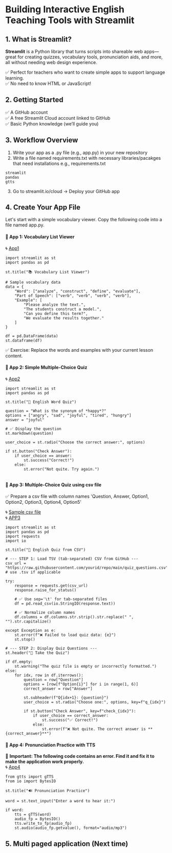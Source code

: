 # Building Interactive English Teaching Tools with Streamlit

## 1. What is Streamlit?

**Streamlit** is a Python library that turns scripts into shareable web apps—great for creating quizzes, vocabulary tools, pronunciation aids, and more, all without needing web design experience.  

✅ Perfect for teachers who want to create simple apps to support language learning.  
✅ No need to know HTML or JavaScript!  

## 2. Getting Started

✅ A GitHub account  
✅ A free Streamlit Cloud account linked to GitHub  
✅ Basic Python knowledge (we’ll guide you)  

## 3. Workflow Overview

1. Write your app as a .py file (e.g., app.py) in your new repository
2. Write a file named requirements.txt with necessary libraries/pacakges that need installations
e.g., requirements.txt
```
streamlit
pandas
gtts
```  
3. Go to streamlit.io/cloud → Deploy your GitHub app


## 4. Create Your App File

Let's start with a simple vocabulary viewer. Copy the following code into a file named app.py.

#### 📘 App 1: Vocabulary List Viewer  

🌀 [App1](https://mk316-app1.streamlit.app/)

```
import streamlit as st
import pandas as pd

st.title("📚 Vocabulary List Viewer")

# Sample vocabulary data
data = {
    "Word": ["analyze", "construct", "define", "evaluate"],
    "Part of Speech": ["verb", "verb", "verb", "verb"],
    "Example": [
        "Please analyze the text.",
        "The students construct a model.",
        "Can you define this term?",
        "We evaluate the results together."
    ]
}

df = pd.DataFrame(data)
st.dataframe(df)

```
✅ Exercise: Replace the words and examples with your current lesson content.

#### 📘 App 2: Simple Multiple-Choice Quiz
🌀 [App2](https://mk316-app2.streamlit.app/)

```
import streamlit as st
import pandas as pd

st.title("📝 English Word Quiz")

question = "What is the synonym of *happy*?"
options = ["angry", "sad", "joyful", "tired", "hungry"]
answer = "joyful"

# ✅ Display the question
st.markdown(question)

user_choice = st.radio("Choose the correct answer:", options)

if st.button("Check Answer"):
    if user_choice == answer:
        st.success("Correct!")
    else:
        st.error("Not quite. Try again.")


```

#### 📘 App 3: Multiple-Choice Quiz using csv file

✅ Prepare a csv file with column names 'Question, Answer, Option1, Option2, Option3, Option4, Option5'  

🌀 [Sample csv file](https://raw.githubusercontent.com/MK316/App1/refs/heads/main/quiz_questions.csv)  
🌀 [APP3](https://mk316-app3.streamlit.app/)

```
import streamlit as st
import pandas as pd
import requests
import io

st.title("📘 English Quiz from CSV")

# --- STEP 1: Load TSV (tab-separated) CSV from GitHub ---
csv_url = "https://raw.githubusercontent.com/yourid/repo/main/quiz_questions.csv"  # use .tsv if applicable

try:
    response = requests.get(csv_url)
    response.raise_for_status()
    
    # ✅ Use sep='\t' for tab-separated files
    df = pd.read_csv(io.StringIO(response.text))

    # ✅ Normalize column names
    df.columns = df.columns.str.strip().str.replace(" ", "").str.capitalize()

except Exception as e:
    st.error(f"❌ Failed to load quiz data: {e}")
    st.stop()

# --- STEP 2: Display Quiz Questions ---
st.header("🧠 Take the Quiz")

if df.empty:
    st.warning("The quiz file is empty or incorrectly formatted.")
else:
    for idx, row in df.iterrows():
        question = row["Question"]
        options = [row[f"Option{i}"] for i in range(1, 6)]
        correct_answer = row["Answer"]

        st.subheader(f"Q{idx+1}: {question}")
        user_choice = st.radio("Choose one:", options, key=f"q_{idx}")

        if st.button("Check Answer", key=f"check_{idx}"):
            if user_choice == correct_answer:
                st.success("✅ Correct!")
            else:
                st.error(f"❌ Not quite. The correct answer is **{correct_answer}**")

```


#### 📘 App 4: Pronunciation Practice with TTS

📌 **Important: The following code contains an error. Find it and fix it to make the application work properly.**  
🌀 [App4](https://mk316-app4.streamlit.app/)

```
from gtts import gTTS
from io import BytesIO

st.title("🔊 Pronunciation Practice")

word = st.text_input("Enter a word to hear it:")

if word:
    tts = gTTS(word)
    audio_fp = BytesIO()
    tts.write_to_fp(audio_fp)
    st.audio(audio_fp.getvalue(), format="audio/mp3")

```

## 5. Multi paged application (Next time)

